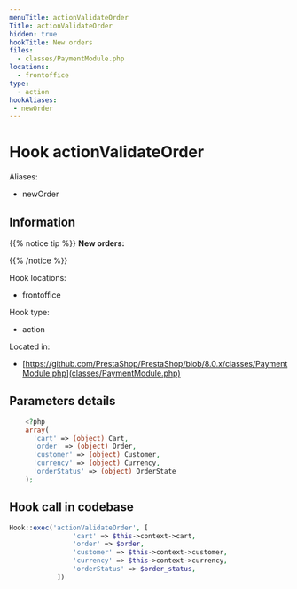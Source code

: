 ```yaml
---
menuTitle: actionValidateOrder
Title: actionValidateOrder
hidden: true
hookTitle: New orders
files:
  - classes/PaymentModule.php
locations:
  - frontoffice
type:
  - action
hookAliases:
 - newOrder
---
```


# Hook actionValidateOrder

Aliases: 
 - newOrder



## Information

{{% notice tip %}}
**New orders:** 


{{% /notice %}}

Hook locations: 
  - frontoffice

Hook type: 
  - action

Located in: 
  - [https://github.com/PrestaShop/PrestaShop/blob/8.0.x/classes/PaymentModule.php](classes/PaymentModule.php)

## Parameters details

```php
    <?php
    array(
      'cart' => (object) Cart,
      'order' => (object) Order,
      'customer' => (object) Customer,
      'currency' => (object) Currency,
      'orderStatus' => (object) OrderState
    );
```

## Hook call in codebase

```php
Hook::exec('actionValidateOrder', [
                'cart' => $this->context->cart,
                'order' => $order,
                'customer' => $this->context->customer,
                'currency' => $this->context->currency,
                'orderStatus' => $order_status,
            ])
```